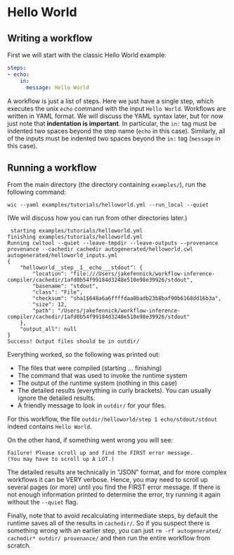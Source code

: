 # Hello World

## Writing a workflow

First we will start with the classic Hello World example:

```yaml
steps:
- echo:
    in:
      message: Hello World
```

A workflow is just a list of steps. Here we just have a single step, which executes the unix `echo` command with the input `Hello World`. Workflows are written in YAML format. We will discuss the YAML syntax later, but for now just note that **indentation is important**. In particular, the `in:` tag must be indented two spaces beyond the step name (`echo` in this case). Similarly, all of the inputs must be indented two spaces beyond the `in:` tag (`message` in this case).

## Running a workflow

From the main directory (the directory containing `examples/`), run the following command:

`wic --yaml examples/tutorials/helloworld.yml --run_local --quiet`

(We will discuss how you can run from other directories later.)

```
 starting examples/tutorials/helloworld.yml
finishing examples/tutorials/helloworld.yml
Running cwltool --quiet --leave-tmpdir --leave-outputs --provenance provenance --cachedir cachedir autogenerated/helloworld.cwl autogenerated/helloworld_inputs.yml
{
    "helloworld__step__1__echo___stdout": {
        "location": "file:///Users/jakefennick/workflow-inference-compiler/cachedir/1afd0b54f99184d3248e510e98e39926/stdout",
        "basename": "stdout",
        "class": "File",
        "checksum": "sha1$648a6a6ffffdaa0badb23b8baf90b6168dd16b3a",
        "size": 12,
        "path": "/Users/jakefennick/workflow-inference-compiler/cachedir/1afd0b54f99184d3248e510e98e39926/stdout"
    },
    "output_all": null
}
Success! Output files should be in outdir/
```

Everything worked, so the following was printed out:

* The files that were compiled (starting ... finishing)
* The command that was used to invoke the runtime system
* The output of the runtime system (nothing in this case)
* The detailed results (everything in curly brackets). You can usually ignore the detailed results.
* A friendly message to look in `outdir/` for your files.

For this workflow, the file `outdir/helloworld/step 1 echo/stdout/stdout` indeed contains `Hello World`.

On the other hand, if something went wrong you will see:
```
Failure! Please scroll up and find the FIRST error message.
(You may have to scroll up A LOT.)
```

The detailed results are technically in "JSON" format, and for more complex workflows it can be VERY verbose. Hence, you may need to scroll up several pages (or more) until you find the FIRST error message. If there is not enough information printed to determine the error, try running it again without the `--quiet` flag.

Finally, note that to avoid recalculating intermediate steps, by default the runtime saves all of the results in `cachedir/`. So if you suspect there is something wrong with an earlier step, you can just `rm -rf autogenerated/ cachedir* outdir/ provenance/` and then run the entire workflow from scratch.
